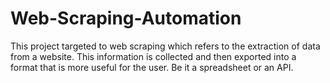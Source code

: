 # Web-Scraping-Automation
This project targeted to web scraping which refers to the extraction of data from a website. This information is collected and then exported into a format that is more useful for the user. Be it a spreadsheet or an API.
